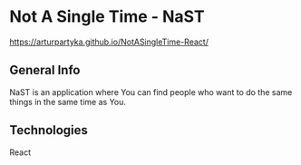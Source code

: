 # Not A Single Time - NaST
https://arturpartyka.github.io/NotASingleTime-React/

## General Info
NaST is an application where You can find people who want to do the same things in the same time as You.

## Technologies
React



